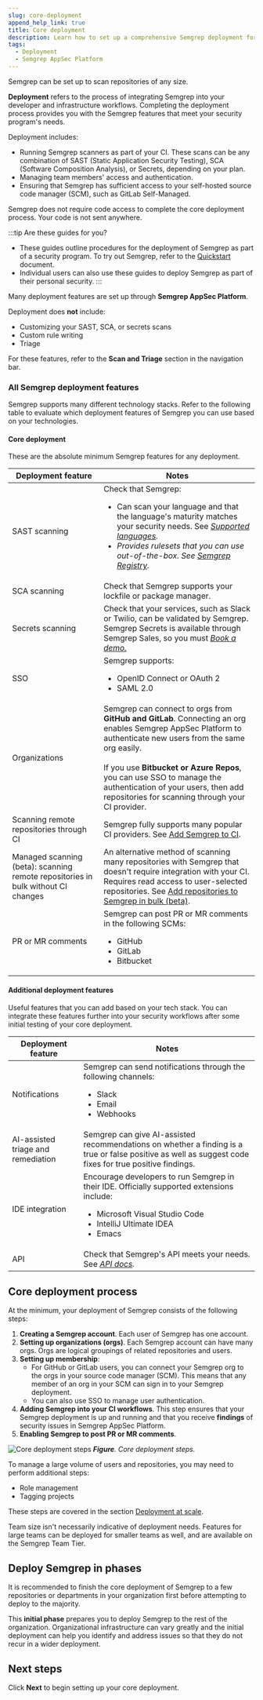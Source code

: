 ```yaml
---
slug: core-deployment
append_help_link: true
title: Core deployment
description: Learn how to set up a comprehensive Semgrep deployment for yourself or your organization.
tags:
  - Deployment
  - Semgrep AppSec Platform
---
```


Semgrep can be set up to scan repositories of any size.

**Deployment** refers to the process of integrating Semgrep into your developer and infrastructure workflows. Completing the deployment process provides you with the Semgrep features that meet your security program's needs.

Deployment includes:

- Running Semgrep scanners as part of your CI. These scans can be any combination of SAST (Static Application Security Testing), SCA (Software Composition Analysis), or Secrets, depending on your plan.
- Managing team members' access and authentication.
- Ensuring that Semgrep has sufficient access to your self-hosted source code manager (SCM), such as GitLab Self-Managed.

Semgrep does not require code access to complete the core deployment process. Your code is not sent anywhere.

:::tip Are these guides for you?
- These guides outline procedures for the deployment of Semgrep as part of a security program. To try out Semgrep, refer to the [<i class="fa-regular fa-file-lines"></i> Quickstart](/getting-started/quickstart) document.
- Individual users can also use these guides to deploy Semgrep as part of their personal security.
:::

Many deployment features are set up through **Semgrep AppSec Platform**.

Deployment does **not** include:

- Customizing your SAST, SCA, or secrets scans
- Custom rule writing
- Triage

For these features, refer to the **Scan and Triage** section in the navigation bar.

### All Semgrep deployment features

Semgrep supports many different technology stacks. Refer to the following table to evaluate which deployment features of Semgrep you can use based on your technologies.

#### Core deployment

These are the absolute minimum Semgrep features for any deployment.

<table>
    <thead>
        <tr>
            <th>Deployment feature</th>
            <th>Notes</th>
        </tr>
    </thead>
    <tbody>
        <tr>
            <td>SAST scanning</td>
            <td>Check that Semgrep:
            <ul><li>Can scan your language and that the language's maturity matches your security needs. See <a href="/docs/supported-languages"><i class="fa-regular fa-file-lines" /> Supported languages</a>.</li>
            <li>Provides rulesets that you can use out-of-the-box. See <a href="https://semgrep.dev/r/"><i class="fas fa-external-link fa-xs" /> Semgrep Registry</a>.</li></ul></td>
        </tr>
        <tr>
            <td>SCA scanning</td>
            <td>Check that Semgrep supports your lockfile or package manager.</td>
        </tr>
        <tr>
            <td>Secrets scanning</td>
            <td>Check that your services, such as Slack or Twilio, can be validated by Semgrep. Semgrep Secrets is available through Semgrep Sales, so you must <a href="https://get.semgrep.dev/Book-a-demo.html"><i class="fas fa-external-link fa-xs"/> Book a demo.</a></td>
        </tr>
        <tr>
            <td>SSO</td>
            <td>Semgrep supports:
            <ul><li>OpenID Connect or OAuth 2</li>
            <li>SAML 2.0</li></ul></td>
        </tr>
        <tr>
            <td>Organizations</td>
            <td>Semgrep can connect to orgs from <strong>GitHub and GitLab</strong>. Connecting an org enables Semgrep AppSec Platform to authenticate new users from the same org easily.<br /><br />If you use <strong>Bitbucket or Azure Repos</strong>, you can use SSO to manage the authentication of your users, then add repositories for scanning through your CI provider.</td>
        </tr>
        <tr>
            <td>Scanning remote repositories through CI</td>
            <td>Semgrep fully supports many popular CI providers. See <a href="/docs/deployment/add-semgrep-to-ci"><i class="fa-regular fa-file-lines"></i> Add Semgrep to CI</a>.</td>
        </tr>
        <tr>
            <td>Managed scanning (beta): scanning remote repositories in bulk without CI changes</td>
            <td>An alternative method of scanning many repositories with Semgrep that doesn't require integration with your CI. Requires read access to user-selected repositories. See <a href="/docs/deployment/managed-scanning/overview"><i class="fa-regular fa-file-lines"></i> Add repositories to Semgrep in bulk (beta)</a>.</td>
        </tr>
        <tr>
            <td>PR or MR comments</td>
            <td>Semgrep can post PR or MR comments in the following SCMs:
            <ul><li>GitHub</li><li>GitLab</li><li>Bitbucket</li></ul></td>
        </tr>
    </tbody>
</table>

#### Additional deployment features

Useful features that you can add based on your tech stack. You can integrate these features further into your security workflows after some initial testing of your core deployment.

<table>
    <thead>
        <tr>
            <th>Deployment feature</th>
            <th>Notes</th>
        </tr>
    </thead>
    <tbody>
        <tr>
            <td>Notifications</td>
            <td>Semgrep can send notifications through the following channels:<ul><li>Slack</li> <li>Email</li><li>Webhooks</li></ul></td>
        </tr>
        <tr>
            <td>AI-assisted triage and remediation</td>
            <td>Semgrep can give AI-assisted recommendations on whether a finding is a true or false positive as well as suggest code fixes for true positive findings.</td>
        </tr>
        <tr>
            <td>IDE integration</td>
            <td>
                Encourage developers to run Semgrep in their IDE. Officially supported extensions include:
                <ul>
                    <li>Microsoft Visual Studio Code</li>
                    <li>IntelliJ Ultimate IDEA</li>
                    <li>Emacs</li>
                </ul>
            </td>
        </tr>
        <tr>
            <td>API</td>
            <td>Check that Semgrep's API meets your needs. See <a href=""><i class="fas fa-external-link fa-xs" /> API docs</a>.</td>
        </tr>
    </tbody>
</table>

<!-- - Integrate Semgrep with Jira (Private beta). -->

## Core deployment process

At the minimum, your deployment of Semgrep consists of the following steps:

1. **Creating a Semgrep account**. Each user of Semgrep has one account.
1. **Setting up organizations (orgs)**. Each Semgrep account can have many orgs. Orgs are logical groupings of related repositories and users.
1. **Setting up membership**:
    - For GitHub or GitLab users, you can connect your Semgrep org to the orgs in your source code manager (SCM). This means that any member of an org in your SCM can sign in to your Semgrep deployment.
    - You can also use SSO to manage user authentication.
1. **Adding Semgrep into your CI workflows**. This step ensures that your Semgrep deployment is up and running and that you receive **findings** of security issues in Semgrep AppSec Platform.
1. **Enabling Semgrep to post PR or MR comments**.

![Core deployment steps](/img/core-deployment.png)
_**Figure**. Core deployment steps._

To manage a large volume of users and repositories, you may need to perform additional steps:

- Role management
- Tagging projects

These steps are covered in the section [Deployment at scale](/category/deployment-at-scale).

Team size isn't necessarily indicative of deployment needs. Features for large teams can be deployed for smaller teams as well, and are available on the Semgrep Team Tier.

## Deploy Semgrep in phases

It is recommended to finish the core deployment of Semgrep to a few repositories or departments in your organization first before attempting to deploy to the majority.

This **initial phase** prepares you to deploy Semgrep to the rest of the organization. Organizational infrastructure can vary greatly and the initial deployment can help you identify and address issues so that they do not recur in a wider deployment.

## Next steps

Click **Next** to begin setting up your core deployment.
